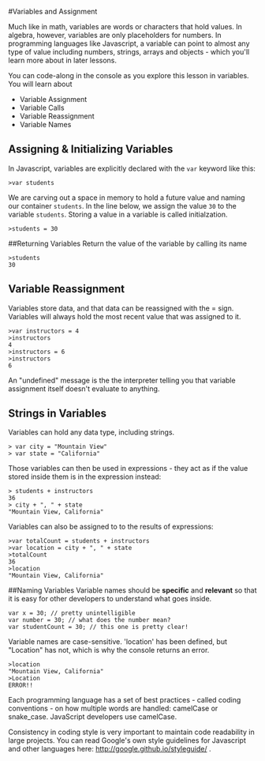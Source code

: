 
#Variables and Assignment

Much like in math, variables are words or characters that hold values. In algebra, however, variables are only placeholders for numbers. In programming languages like Javascript, a variable can point to almost any type of value including numbers, strings, arrays and objects - which you'll learn more about in later lessons.

You can code-along in the console as you explore this lesson in variables. You will learn about

* Variable Assignment 
* Variable Calls
* Variable Reassignment
* Variable Names

## Assigning & Initializing Variables
In Javascript, variables are explicitly declared with the `var` keyword like this:
```
>var students 
```
We are carving out a space in memory to hold a future value and naming our container `students`. In the line below, we assign the value `30` to the variable `students`. Storing a value in a variable is called initialzation.  
```
>students = 30
```

##Returning Variables
Return the value of the variable by calling its name
```
>students
30
```

## Variable Reassignment
Variables store data, and that data can be reassigned with the = sign. Variables will always hold the most recent value that was assigned to it.
```
>var instructors = 4
>instructors
4
>instructors = 6
>instructors
6
```

An "undefined" message is the the interpreter telling you that variable assignment itself doesn't evaluate to anything.

## Strings in Variables
Variables can hold any data type, including strings. 

```
> var city = "Mountain View"
> var state = "California"
```

Those variables can then be used in expressions - they act as if the value stored inside them is in the expression instead:
```
> students + instructors
36
> city + ", " + state
"Mountain View, California"
```
Variables can also be assigned to to the results of expressions:
```
>var totalCount = students + instructors
>var location = city + ", " + state
>totalCount
36
>location
"Mountain View, California"
```

##Naming Variables
Variable names should be **specific** and **relevant** so that it is easy for other developers to understand what goes inside.
```
var x = 30; // pretty unintelligible
var number = 30; // what does the number mean?
var studentCount = 30; // this one is pretty clear!
```

Variable names are case-sensitive. 'location' has been defined, but "Location" has not, which is why the console returns an error.
```
>location
"Mountain View, California"
>Location
ERROR!!
```
Each programming language has a set of best practices - called coding conventions - on how multiple words are handled: camelCase or snake_case. JavaScript developers use camelCase.

Consistency in coding style is very important to maintain code readability in large projects. You can read Google's own style guidelines for Javascript and other languages here: http://google.github.io/styleguide/ .
